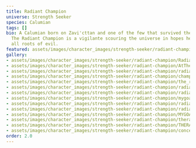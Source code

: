 ```yaml
---
title: Radiant Champion
universe: Strength Seeker
species: Calumian
tags: []
bio: A Calumian born on Zavi'cttan and one of the few that survived the disaster.
  The Radiant Champion is a vigilante scouring the universe in hopes he'll clean out
  all roots of evil.
featured: assets/images/character_images/strength-seeker/radiant-champion/Radiant_champion.webp
gallery:
- assets/images/character_images/strength-seeker/radiant-champion/Radiant_champion.webp
- assets/images/character_images/strength-seeker/radiant-champion/AtTheTop.webp
- assets/images/character_images/strength-seeker/radiant-champion/radiant_bath.webp
- assets/images/character_images/strength-seeker/radiant-champion/champ_vs_ksalir.webp
- assets/images/character_images/strength-seeker/radiant-champion/the_radiant_chill.webp
- assets/images/character_images/strength-seeker/radiant-champion/radiant_chapion_slash.webp
- assets/images/character_images/strength-seeker/radiant-champion/radiantchampionvscuteandfunny.webp
- assets/images/character_images/strength-seeker/radiant-champion/mygoatman.webp
- assets/images/character_images/strength-seeker/radiant-champion/radiant_chapmion_Fuzzy.webp
- assets/images/character_images/strength-seeker/radiant-champion/radiant_failure.webp
- assets/images/character_images/strength-seeker/radiant-champion/MYGOAT.webp
- assets/images/character_images/strength-seeker/radiant-champion/theradianthero.webp
- assets/images/character_images/strength-seeker/radiant-champion/THERADIANTGOAT.webp
- assets/images/character_images/strength-seeker/radiant-champion/concept_hero.webp
order: 2.0
---
```

